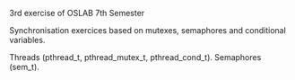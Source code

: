 3rd exercise of OSLAB 7th Semester

Synchronisation exercices based on mutexes, semaphores and conditional variables.

Threads (pthread_t, pthread_mutex_t, pthread_cond_t).
Semaphores (sem_t).
